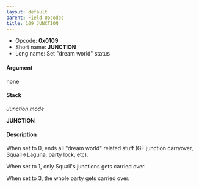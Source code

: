 ```yaml
---
layout: default
parent: Field Opcodes
title: 109_JUNCTION
---
```


-   Opcode: **0x0109**
-   Short name: **JUNCTION**
-   Long name: Set "dream world" status

#### Argument

none

#### Stack

  
*Junction mode*

**JUNCTION**

#### Description

  
When set to 0, ends all "dream world" related stuff (GF junction carryover, Squall-&gt;Laguna, party lock, etc).

When set to 1, only Squall's junctions gets carried over.

When set to 3, the whole party gets carried over.
